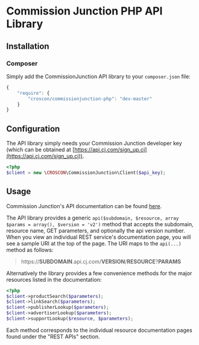 # Commission Junction PHP API Library

## Installation

### Composer

Simply add the CommissionJunction API library to your `composer.json` file:

```js
{
    "require": {
        "croscon/commissionjunction-php": "dev-master"
    }
}
```

## Configuration

The API library simply needs your Commission Junction developer key (which can be obtained at [https://api.cj.com/sign_up.cj](https://api.cj.com/sign_up.cj)).

```php
<?php
$client = new \CROSCON\CommissionJunction\Client($api_key);
```

## Usage

Commission Junction's API documentation can be found [here](https://cjcommunity.force.com/s/topic/0TO15000000DSnuGAG/Web%20Services).

The API library provides a generic `api($subdomain, $resource, array $params = array(), $version = 'v2')` method that accepts the subdomain, resource name, GET parameters, and optionally the api version number. When you view an individual REST service's documentation page, you will see a sample URI at the top of the page. The URI maps to the `api(...)` method as follows:

> https://**SUBDOMAIN**.api.cj.com/**VERSION**/**RESOURCE**?**PARAMS**

Alternatively the library provides a few convenience methods for the major resources listed in the documentation:

```php
<?php
$client->productSearch($parameters);
$client->linkSearch($parameters);
$client->publisherLookup($parameters);
$client->advertiserLookup($parameters);
$client->supportLookup($resource, $parameters);
```

Each method corresponds to the individual resource documentation pages found under the "REST APIs" section.
